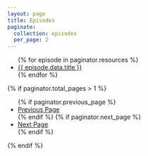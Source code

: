 ```yaml
---
layout: page
title: Episodes
paginate:
  collection: episodes
  per_page: 2
---
```


<ul>
  {% for episode in paginator.resources %}
    <li>
      <a href="{{ episode.relative_url }}">{{ episode.data.title }}</a>
    </li>
  {% endfor %}
</ul>

{% if paginator.total_pages > 1 %}
  <ul class="pagination">
    {% if paginator.previous_page %}
    <li>
      <a href="{{ paginator.previous_page_path }}">Previous Page</a>
    </li>
    {% endif %}
    {% if paginator.next_page %}
    <li>
      <a href="{{ paginator.next_page_path }}">Next Page</a>
    </li>
    {% endif %}
  </ul>
{% endif %}
